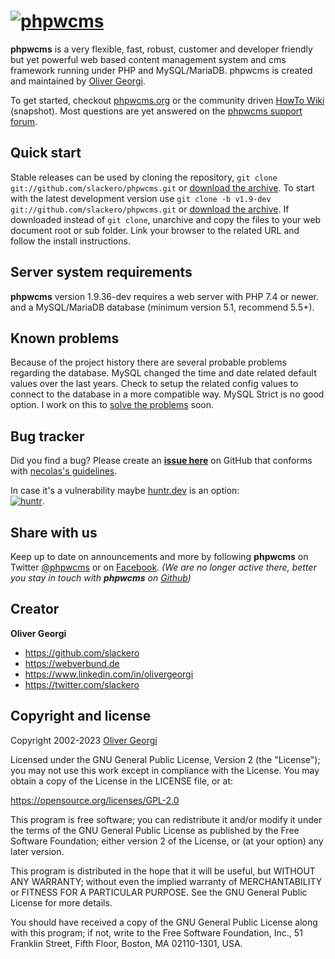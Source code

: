 [![phpwcms](https://www.phpwcms.org/indeximg/phpwcms-logo.svg)](https://www.phpwcms.org)
=========

**phpwcms** is a very flexible, fast, robust, customer and developer friendly
but yet powerful web based content management system and cms framework running
under PHP and MySQL/MariaDB. phpwcms is created and maintained by
[Oliver Georgi](http://twitter.com/slackero).

To get started, checkout [phpwcms.org](https://www.phpwcms.org) or the community driven
[HowTo Wiki](https://wiki.phpwcms.org/) (snapshot). Most questions are yet
answered on the [phpwcms support forum](https://forum.phpwcms.org).


Quick start
-----------

Stable releases can be used by cloning the repository, `git clone git://github.com/slackero/phpwcms.git` or
[download the archive](https://github.com/slackero/phpwcms/releases).
To start with the latest development version use `git clone -b v1.9-dev git://github.com/slackero/phpwcms.git` or
[download the archive](https://github.com/slackero/phpwcms/archive/refs/heads/v1.9-dev.zip).
If downloaded instead of `git clone`, unarchive and copy the files to your web document root or sub folder.
Link your browser to the related URL and follow the install instructions.


Server system requirements
--------------------------

**phpwcms** version 1.9.36-dev requires a web server with PHP 7.4 or newer.
and a MySQL/MariaDB database (minimum version 5.1, recommend 5.5+).


Known problems
--------------

Because of the project history there are several probable problems regarding the database. 
MySQL changed the time and date related default values over the last years. Check to setup
the related config values to connect to the database in a more compatible way. MySQL Strict
is no good option. I work on this to [solve the problems](https://github.com/slackero/phpwcms/issues/275)
soon.


Bug tracker
-----------

Did you find a bug? Please create an **[issue here](https://github.com/slackero/phpwcms/issues)** on GitHub
that conforms with [necolas's guidelines](https://github.com/necolas/issue-guidelines).

In case it's a vulnerability maybe [huntr.dev](https://huntr.dev) is an option:  
[![huntr](https://cdn.huntr.dev/huntr_security_badge_mono.svg)](https://huntr.dev).


Share with us
-------------

Keep up to date on announcements and more by following **phpwcms** on Twitter
[@phpwcms](https://twitter.com/phpwcms) or on
[Facebook](https://www.facebook.com/pages/phpwcms/162275020999).
*(We are no longer active there, better you stay in touch with **phpwcms** on
[Github](https://github.com/slackero/phpwcms))*


Creator
-------

**Oliver Georgi**

- <https://github.com/slackero>
- <https://webverbund.de>
- <https://www.linkedin.com/in/olivergeorgi>
- <https://twitter.com/slackero>


Copyright and license
---------------------

Copyright 2002-2023 [Oliver Georgi](mailto:og@phpwcms.org?subject=phpwcms)

Licensed under the GNU General Public License, Version 2 (the "License");
you may not use this work except in compliance with the License.
You may obtain a copy of the License in the LICENSE file, or at:

   <https://opensource.org/licenses/GPL-2.0>

This program is free software; you can redistribute it and/or
modify it under the terms of the GNU General Public License
as published by the Free Software Foundation; either version 2
of the License, or (at your option) any later version.

This program is distributed in the hope that it will be useful,
but WITHOUT ANY WARRANTY; without even the implied warranty of
MERCHANTABILITY or FITNESS FOR A PARTICULAR PURPOSE. See the
GNU General Public License for more details.

You should have received a copy of the GNU General Public License
along with this program; if not, write to the
    Free Software Foundation, Inc.,
    51 Franklin Street, Fifth Floor, Boston,
    MA 02110-1301, USA.
